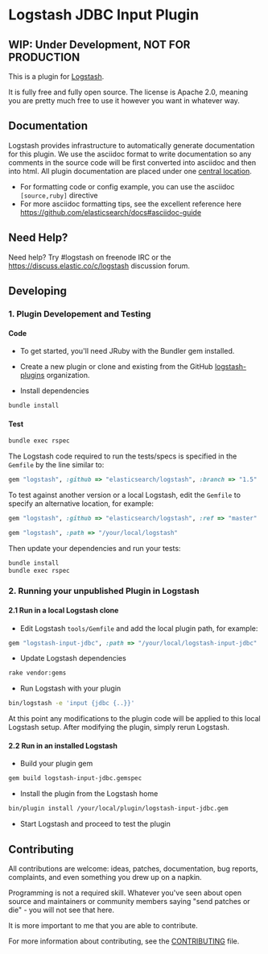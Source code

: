 # Logstash JDBC Input Plugin

## WIP: Under Development, NOT FOR PRODUCTION

This is a plugin for [Logstash](https://github.com/elasticsearch/logstash).

It is fully free and fully open source. The license is Apache 2.0, meaning you are pretty much free to use it however you want in whatever way.

## Documentation

Logstash provides infrastructure to automatically generate documentation for this plugin. We use the asciidoc format to write documentation so any comments in the source code will be first converted into asciidoc and then into html. All plugin documentation are placed under one [central location](http://www.elasticsearch.org/guide/en/logstash/current/).

- For formatting code or config example, you can use the asciidoc `[source,ruby]` directive
- For more asciidoc formatting tips, see the excellent reference here https://github.com/elasticsearch/docs#asciidoc-guide

## Need Help?

Need help? Try #logstash on freenode IRC or the https://discuss.elastic.co/c/logstash discussion forum.

## Developing

### 1. Plugin Developement and Testing

#### Code
- To get started, you'll need JRuby with the Bundler gem installed.

- Create a new plugin or clone and existing from the GitHub [logstash-plugins](https://github.com/logstash-plugins) organization.

- Install dependencies
```sh
bundle install
```

#### Test

```sh
bundle exec rspec
```

The Logstash code required to run the tests/specs is specified in the `Gemfile` by the line similar to:
```ruby
gem "logstash", :github => "elasticsearch/logstash", :branch => "1.5"
```
To test against another version or a local Logstash, edit the `Gemfile` to specify an alternative location, for example:
```ruby
gem "logstash", :github => "elasticsearch/logstash", :ref => "master"
```
```ruby
gem "logstash", :path => "/your/local/logstash"
```

Then update your dependencies and run your tests:

```sh
bundle install
bundle exec rspec
```

### 2. Running your unpublished Plugin in Logstash

#### 2.1 Run in a local Logstash clone

- Edit Logstash `tools/Gemfile` and add the local plugin path, for example:
```ruby
gem "logstash-input-jdbc", :path => "/your/local/logstash-input-jdbc"
```
- Update Logstash dependencies
```sh
rake vendor:gems
```
- Run Logstash with your plugin
```sh
bin/logstash -e 'input {jdbc {..}}'
```
At this point any modifications to the plugin code will be applied to this local Logstash setup. After modifying the plugin, simply rerun Logstash.

#### 2.2 Run in an installed Logstash

- Build your plugin gem
```sh
gem build logstash-input-jdbc.gemspec
```
- Install the plugin from the Logstash home
```sh
bin/plugin install /your/local/plugin/logstash-input-jdbc.gem
```
- Start Logstash and proceed to test the plugin

## Contributing

All contributions are welcome: ideas, patches, documentation, bug reports, complaints, and even something you drew up on a napkin.

Programming is not a required skill. Whatever you've seen about open source and maintainers or community members  saying "send patches or die" - you will not see that here.

It is more important to me that you are able to contribute.

For more information about contributing, see the [CONTRIBUTING](https://github.com/elasticsearch/logstash/blob/master/CONTRIBUTING.md) file.
